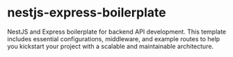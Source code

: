 # nestjs-express-boilerplate
NestJS and Express boilerplate for backend API development. This template includes essential configurations, middleware, and example routes to help you kickstart your project with a scalable and maintainable architecture.
